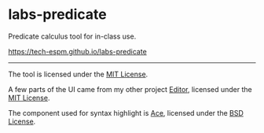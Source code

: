 # labs-predicate

Predicate calculus tool for in-class use.

https://tech-espm.github.io/labs-predicate

---

The tool is licensed under the [MIT License](https://github.com/tech-espm/labs-predicate/blob/master/LICENSE).

A few parts of the UI came from my other project [Editor](https://github.com/tech-espm/labs-editor), licensed under the [MIT License](https://github.com/tech-espm/labs-editor/blob/main/LICENSE).

The component used for syntax highlight is [Ace](https://github.com/ajaxorg/ace), licensed under the [BSD License](https://github.com/ajaxorg/ace/blob/master/LICENSE).
